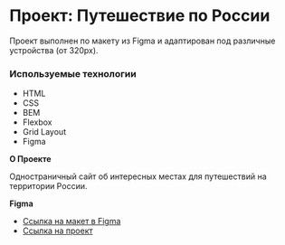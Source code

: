 # Проект: Путешествие по России

Проект выполнен по макету из Figma и адаптирован под различные устройства (от 320px).

### Используемые технологии 
* HTML
* CSS
* BEM
* Flexbox
* Grid Layout
* Figma


**О Проекте**

Одностраничный сайт об интересных местах для путешествий на территории России.

**Figma**

* [Ссылка на макет в Figma](https://www.figma.com/file/5S2WSbEFL6awjVWJ0NWL8Q/Sprint-3_-Russia-_-desktop-mobile?node-id=28503%3A0)
* [Ссылка на проект](https://github.com/Scanda1/russian-travel-3)


